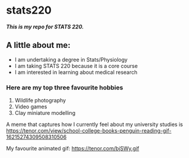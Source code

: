 # stats220

***This is my repo for STATS 220.***

## A little about me:

- I am undertaking a degree in Stats/Physiology
- I am taking STATS 220 because it is a core course
- I am interested in learning about medical research

### Here are my top three favourite hobbies
1. Wildlife photography
2. Video games
3. Clay miniature modelling

A meme that captures how I currently feel about my university studies is https://tenor.com/view/school-college-books-penguin-reading-gif-16215274309508310506

My favourite animated gif: https://tenor.com/bjSWy.gif
